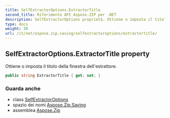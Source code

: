 ```yaml
---
title: SelfExtractorOptions.ExtractorTitle
second_title: Riferimento API Aspose.ZIP per .NET
description: SelfExtractorOptions proprietà. Ottiene o imposta il titolo della finestra dellestrattore.
type: docs
weight: 30
url: /it/net/aspose.zip.saving/selfextractoroptions/extractortitle/
---
```

## SelfExtractorOptions.ExtractorTitle property

Ottiene o imposta il titolo della finestra dell'estrattore.

```csharp
public string ExtractorTitle { get; set; }
```

### Guarda anche

* class [SelfExtractorOptions](../)
* spazio dei nomi [Aspose.Zip.Saving](../../selfextractoroptions/)
* assemblea [Aspose.Zip](../../../)


